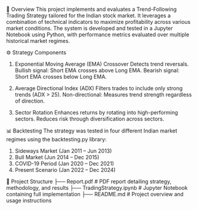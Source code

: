 📘 Overview
This project implements and evaluates a Trend-Following Trading Strategy tailored for the Indian stock market. It leverages a combination of technical indicators to maximize profitability across various market conditions.
The system is developed and tested in a Jupyter Notebook using Python, with performance metrics evaluated over multiple historical market regimes.

⚙️ Strategy Components
1. Exponential Moving Average (EMA) Crossover
Detects trend reversals.
Bullish signal: Short EMA crosses above Long EMA.
Bearish signal: Short EMA crosses below Long EMA.

2. Average Directional Index (ADX)
Filters trades to include only strong trends (ADX > 25).
Non-directional: Measures trend strength regardless of direction.

3. Sector Rotation
Enhances returns by rotating into high-performing sectors.
Reduces risk through diversification across sectors.

📊 Backtesting
The strategy was tested in four different Indian market regimes using the backtesting.py library:
1. Sideways Market (Jan 2011 – Jun 2013)
2. Bull Market (Jun 2014 – Dec 2015)
3. COVID-19 Period (Jan 2020 – Dec 2021)
4. Present Scenario (Jan 2022 – Dec 2024)

📂 Project Structure
├── Report.pdf                # PDF report detailing strategy, methodology, and results
├── TradingStrategy.ipynb     # Jupyter Notebook containing full implementation
├── README.md                 # Project overview and usage instructions

